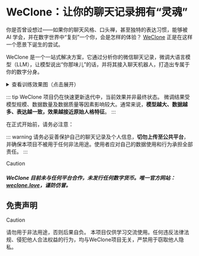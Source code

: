 # WeClone：让你的聊天记录拥有“灵魂”

你是否曾设想过——如果你的聊天风格、口头禅，甚至独特的表达习惯，能够被 AI 学会，并在数字世界中“复刻”一个你，会是怎样的体验？ [WeClone](https://github.com/xming521/WeClone) 正是在这样一个愿景下诞生的尝试。

WeClone 是一个一站式解决方案，它通过分析你的微信聊天记录，微调大语言模型（LLM），让模型说出“你那味儿”的话，并将其接入聊天机器人，打造出专属于你的数字分身。

<details>   <summary>查看训练效果图（点击展开）</summary>   <div style="display: flex; justify-content: center; align-items: stretch; gap: 10px; margin-top: 10px;">     <img src="https://blog-img.051088.xyz/%E6%9C%80%E7%BB%88%E6%95%88%E6%9E%9C1.png" alt="图1" style="max-width: 55%; object-fit: contain;" />     <img src="https://blog-img.051088.xyz/%E6%9C%80%E7%BB%88%E6%95%88%E6%9E%9C.png" alt="图2" style="max-width: 35%; object-fit: contain;" />   </div> </details>


::: tip
WeClone 项目仍在快速更新迭代中，当前效果并非最终状态。
微调结果受模型规模、数据数量及数据质量等因素影响较大。通常来说，**模型越大、数据越多、表达越一致，效果越接近原始人格特征**。
:::


在正式开始前，请务必注意：

::: warning
请务必妥善保护自己的聊天记录及个人信息，**切勿上传至公共平台**，并确保本项目不被用于任何非法用途。使用者应对自己的数据使用和行为承担全部责任。
:::

> [!CAUTION]
> ##### WeClone 目前未与任何平台合作，未发行任何数字货币。唯一官方网站：[weclone.love](https://www.weclone.love)，谨防仿冒。

## 免责声明

> [!CAUTION]
> 请勿用于非法用途，否则后果自负。
> 本项目仅供学习交流使用。任何违反法律法规、侵犯他人合法权益的行为，均与WeClone项目无关，严禁用于窃取他人隐私。




